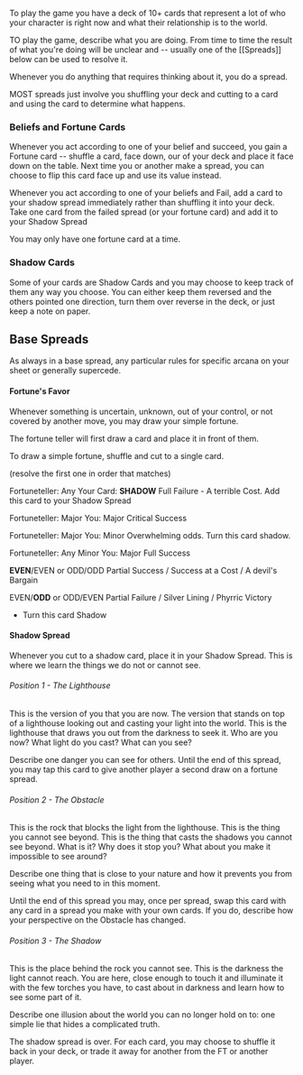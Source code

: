 To play the game you have a deck of 10+ cards that represent a lot of who your character is right now and what their relationship is to the world. 

TO play the game, describe what you are doing. From time to time the result of what you're doing will be unclear and -- usually one of the [[Spreads]] below can be used to resolve it. 

Whenever you do anything that requires thinking about it, you do a spread.

MOST spreads just involve you shuffling your deck and cutting to a card and using the card to determine what happens. 

### Beliefs and Fortune Cards

Whenever you act according to one of your belief and succeed, you gain a Fortune card -- shuffle a card, face down, our of your deck and place it face down on the table. Next time you or another make a spread, you can choose to flip this card face up and use its value instead.

Whenever you act according to one of your beliefs and Fail, add a card to your shadow spread immediately rather than shuffling it into your deck. Take one card from the failed spread (or your fortune card) and add it to your Shadow Spread

You may only have one fortune card at a time.


### Shadow Cards
Some of your cards are Shadow Cards and you may choose to keep track of them any way you choose. You can either keep them reversed and the others pointed one direction, turn them over reverse in the deck, or just keep a note on paper.

## Base Spreads

As always in a base spread, any particular rules for specific arcana on your sheet or generally supercede.
#### Fortune's Favor
Whenever something is uncertain, unknown, out of your control, or not covered by another move, you may draw your simple fortune.

The fortune teller will first draw a card and place it in front of them.

To draw a simple fortune, shuffle and cut to a single card. 

(resolve the first one in order that matches)

Fortuneteller: Any
Your Card: **SHADOW**
Full Failure - A terrible Cost.
Add this card to your Shadow Spread

Fortuneteller: Major
You: Major
Critical Success

Fortuneteller: Major
You: Minor
Overwhelming odds. 
Turn this card shadow.

Fortuneteller: Any Minor
You: Major
Full Success

**EVEN**/EVEN or ODD/ODD
Partial Success / Success at a Cost / A devil's Bargain

EVEN/**ODD** or ODD/EVEN
Partial Failure / Silver Lining / Phyrric Victory 
- Turn this card Shadow

#### Shadow Spread
Whenever you cut to a shadow card, place it in your Shadow Spread. This is where we learn the things we do not or cannot see.

###### Position 1 - The Lighthouse
This is the version of you that you are now. The version that stands on top of a lighthouse looking out and casting your light into the world. This is the lighthouse that draws you out from the darkness to seek it. Who are you now? What light do you cast? What can you see?

Describe one danger you can see for others. Until the end of this spread, you may tap this card to give another player a second draw on a fortune spread.

###### Position 2 - The Obstacle
This is the rock that blocks the light from the lighthouse. This is the thing you cannot see beyond. This is the thing that casts the shadows you cannot see beyond. What is it? Why does it stop you? What about you make it impossible to see around?

Describe one thing that is close to your nature and how it prevents you from seeing what you need to in this moment. 

Until the end of this spread you may, once per spread, swap this card with any card in a spread you make with your own cards. If you do, describe how your perspective on the Obstacle has changed.

###### Position 3 - The Shadow
This is the place behind the rock you cannot see. This is the darkness the light cannot reach. You are here, close enough to touch it and illuminate it with the few torches you have, to cast about in darkness and learn how to see some part of it. 

Describe one illusion about the world you can no longer hold on to: one simple lie that hides a complicated truth. 

The shadow spread is over. For each card, you may choose to shuffle it back in your deck, or trade it away for another from the FT or another player. 